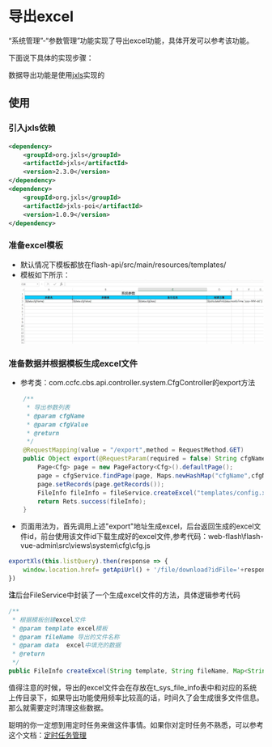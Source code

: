 # 导出excel

“系统管理”-“参数管理”功能实现了导出excel功能，具体开发可以参考该功能。

下面说下具体的实现步骤：

数据导出功能是使用[jxls](http://jxls.sourceforge.net)实现的

## 使用

### 引入jxls依赖
```xml
<dependency>
    <groupId>org.jxls</groupId>
    <artifactId>jxls</artifactId>
    <version>2.3.0</version>
</dependency>
<dependency>
    <groupId>org.jxls</groupId>
    <artifactId>jxls-poi</artifactId>
    <version>1.0.9</version>
</dependency>
```
### 准备excel模板
- 默认情况下模板都放在flash-api/src/main/resources/templates/
- 模板如下所示：
![excel template](./img/excel-template.jpg)


### 准备数据并根据模板生成excel文件
- 参考类：com.ccfc.cbs.api.controller.system.CfgController的export方法
```java
    /**
     * 导出参数列表
     * @param cfgName
     * @param cfgValue
     * @return
     */
    @RequestMapping(value = "/export",method = RequestMethod.GET)
    public Object export(@RequestParam(required = false) String cfgName, @RequestParam(required = false) String cfgValue) {
        Page<Cfg> page = new PageFactory<Cfg>().defaultPage();
        page = cfgService.findPage(page, Maps.newHashMap("cfgName",cfgName,"cfgValue",cfgValue));
        page.setRecords(page.getRecords());
        FileInfo fileInfo = fileService.createExcel("templates/config.xlsx","系统参数.xlsx",Maps.newHashMap("list",page.getRecords()));
        return Rets.success(fileInfo);
    }
```
- 页面用法为，首先调用上述"export"地址生成excel，后台返回生成的excel文件id，前台使用该文件id下载生成好的excel文件,参考代码：web-flash\flash-vue-admin\src\views\system\cfg\cfg.js
```js
exportXls(this.listQuery).then(response => {
    window.location.href= getApiUrl() + '/file/download?idFile='+response.data.id
})
```

**注**后台FileService中封装了一个生成excel文件的方法，具体逻辑参考代码
```java
/**
 * 根据模板创建excel文件
 * @param template excel模板
 * @param fileName 导出的文件名称
 * @param data  excel中填充的数据
 * @return
 */
public FileInfo createExcel(String template, String fileName, Map<String, Object> data)

```


值得注意的时候，导出的excel文件会在存放在t_sys_file_info表中和对应的系统上传目录下，如果导出功能使用频率比较高的话，时间久了会生成很多文件信息。
那么就需要定时清理这些数据。

聪明的你一定想到用定时任务来做这件事情。如果你对定时任务不熟悉，可以参考这个文档：[定时任务管理](../action/task.md)
